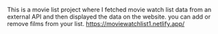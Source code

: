 This is a movie list project where I fetched movie watch list data from an external API and then displayed the data on the website. you can add or remove films from your list.                                                                                                                                                                        https://moviewatchlist1.netlify.app/      
 
